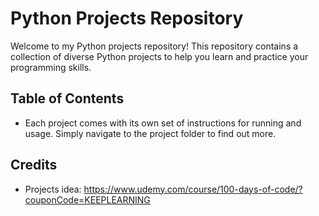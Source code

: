 # Python Projects Repository

Welcome to my Python projects repository! This repository contains a collection of diverse Python projects to help you learn and practice your programming skills.

## Table of Contents

- Each project comes with its own set of instructions for running and usage. Simply navigate to the project folder to find out more.

## Credits
- Projects idea: https://www.udemy.com/course/100-days-of-code/?couponCode=KEEPLEARNING
